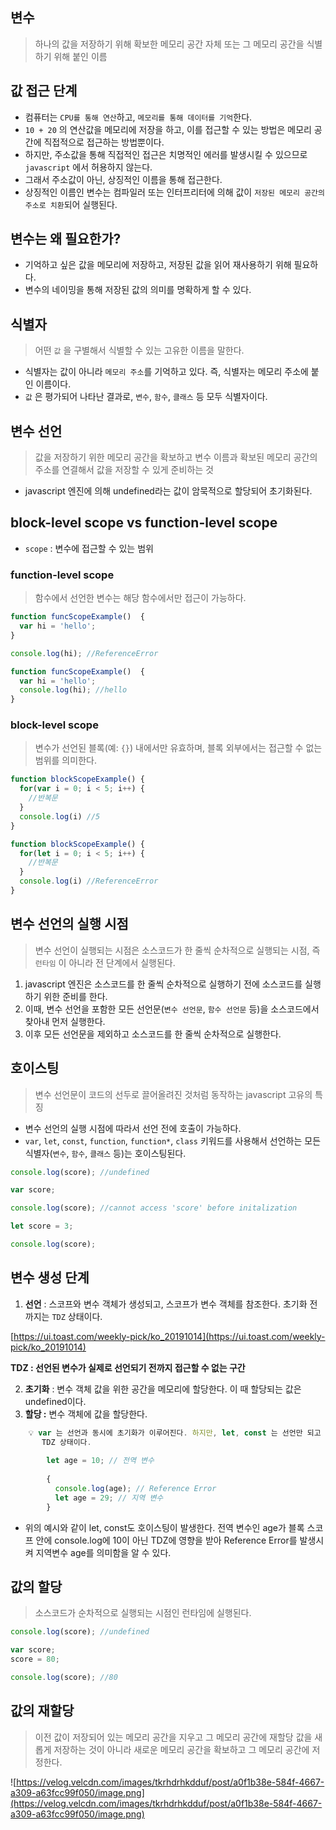 ## 변수


> 하나의 값을 저장하기 위해 확보한 메모리 공간 자체 또는 그 메모리 공간을 식별하기 위해 붙인 이름
>

## 값 접근 단계


- 컴퓨터는 `CPU를 통해 연산`하고, `메모리를 통해 데이터를 기억`한다.
- `10 + 20` 의 연산값을 메모리에 저장을 하고, 이를 접근할 수 있는 방법은 메모리 공간에 직접적으로 접근하는 방법뿐이다.
- 하지만, 주소값을 통해 직접적인 접근은 치명적인 에러를 발생시킬 수 있으므로 `javascript` 에서 허용하지 않는다.
- 그래서 주소값이 아닌, 상징적인 이름을 통해 접근한다.
- 상징적인 이름인 변수는 컴파일러 또는 인터프리터에 의해 값이 `저장된 메모리 공간의 주소로 치환`되어 실행된다.

## 변수는 왜 필요한가?


- 기억하고 싶은 값을 메모리에 저장하고, 저장된 값을 읽어 재사용하기 위해 필요하다.
- 변수의 네이밍을 통해 저장된 값의 의미를 명확하게 할 수 있다.

## 식별자


> 어떤 `값` 을 구별해서 식별할 수 있는 고유한 이름을 말한다.
>
- 식별자는 값이 아니라 `메모리 주소`를 기억하고 있다. 즉, 식별자는 메모리 주소에 붙인 이름이다.
- `값` 은 평가되어 나타난 결과로, `변수`, `함수`, `클래스` 등 모두 식별자이다.

## 변수 선언


> 값을 저장하기 위한 메모리 공간을 확보하고 변수 이름과 확보된 메모리 공간의 주소를 연결해서 값을 저장할 수 있게 준비하는 것
>
- javascript 엔진에 의해 undefined라는 값이 암묵적으로 할당되어 초기화된다.

## block-level scope vs function-level scope


- `scope` : 변수에 접근할 수 있는 범위

### function-level scope

> 함수에서 선언한 변수는 해당 함수에서만 접근이 가능하다.
>

```jsx
function funcScopeExample()  {
  var hi = 'hello';
} 

console.log(hi); //ReferenceError
```

```jsx
function funcScopeExample()  {
  var hi = 'hello';
  console.log(hi); //hello
} 
```

### block-level scope

> 변수가 선언된 블록(예: `{}`) 내에서만 유효하며, 블록 외부에서는 접근할 수 없는 범위를 의미한다.
>

```jsx
function blockScopeExample() {
  for(var i = 0; i < 5; i++) {
    //반복문
  }
  console.log(i) //5
}
```

```jsx
function blockScopeExample() {
  for(let i = 0; i < 5; i++) {
    //반복문
  }
  console.log(i) //ReferenceError
}
```

## 변수 선언의 실행 시점


> 변수 선언이 실행되는 시점은 소스코드가 한 줄씩 순차적으로 실행되는 시점, 즉 `런타임` 이 아니라 전 단계에서 실행된다.
>
1. javascript 엔진은 소스코드를 한 줄씩 순차적으로 실행하기 전에 소스코드를 실행하기 위한 준비를 한다.
2. 이때, 변수 선언을 포함한 모든 선언문(`변수 선언문`, `함수 선언문` 등)을 소스코드에서 찾아내 먼저 실행한다.
3. 이후 모든 선언문을 제외하고 소스코드를 한 줄씩 순차적으로 실행한다.

## 호이스팅


> 변수 선언문이 코드의 선두로 끌어올려진 것처럼 동작하는 javascript 고유의 특징
>
- 변수 선언의 실행 시점에 따라서 선언 전에 호출이 가능하다.
- `var`, `let`, `const`, `function`, `function*`, `class` 키워드를 사용해서 선언하는 모든 식별자(`변수`, `함수`, `클래스` 등)는 호이스팅된다.

```jsx
console.log(score); //undefined

var score;
```

```jsx
console.log(score); //cannot access 'score' before initalization

let score = 3;

console.log(score);
```

## 변수 생성 단계


1. **선언** : 스코프와 변수 객체가 생성되고, 스코프가 변수 객체를 참조한다. 초기화 전까지는 `TDZ` 상태이다.

[https://ui.toast.com/weekly-pick/ko_20191014](https://ui.toast.com/weekly-pick/ko_20191014)

**TDZ : 선언된 변수가 실제로 선언되기 전까지 접근할 수 없는 구간**

2. **초기화** : 변수 객체 값을 위한 공간을 메모리에 할당한다. 이 때 할당되는 값은 undefined이다.
3. **할당 :** 변수 객체에 값을 할당한다.

```jsx
	💡 var 는 선언과 동시에 초기화가 이루어진다. 하지만, let, const 는 선언만 되고 초기화가 되지않는
	   TDZ 상태이다. 
	   
		let age = 10; // 전역 변수
		
		{
		  console.log(age); // Reference Error
		  let age = 29; // 지역 변수
		}
```

- 위의 예시와 같이 let, const도 호이스팅이 발생한다. 전역 변수인 age가 블록 스코프 안에 console.log에 10이 아닌 TDZ에 영향을 받아 Reference Error를 발생시켜 지역변수 age를 의미함을 알 수 있다.

## 값의 할당


> 소스코드가 순차적으로 실행되는 시점인 런타임에 실행된다.
>

```jsx
console.log(score); //undefined

var score;
score = 80;

console.log(score); //80
```

## 값의 재할당


> 이전 값이 저장되어 있는 메모리 공간을 지우고 그 메모리 공간에 재할당 값을 새롭게 저장하는 것이 아니라 새로운 메모리 공간을 확보하고 그 메모리 공간에 저정한다.
>

![https://velog.velcdn.com/images/tkrhdrhkdduf/post/a0f1b38e-584f-4667-a309-a63fcc99f050/image.png](https://velog.velcdn.com/images/tkrhdrhkdduf/post/a0f1b38e-584f-4667-a309-a63fcc99f050/image.png)